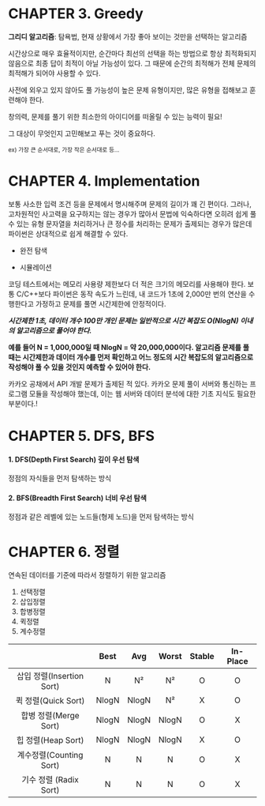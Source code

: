 # CHAPTER 3. Greedy 

**그리디 알고리즘**: 탐욕법, 현재 상황에서 가장 좋아 보이는 것만을 선택하는 알고리즘

시간상으로 매우 효율적이지만, 순간마다 최선의 선택을 하는 방법으로 항상 최적화되지 않음으로 최종 답이 최적이 아닐 가능성이 있다.
그 때문에 순간의 최적해가 전체 문제의 최적해가 되어야 사용할 수 있다.
<br>

사전에 외우고 있지 않아도 풀 가능성이 높은 문제 유형이지만, 많은 유형을 접해보고 훈련해야 한다.

창의력, 문제를 풀기 위한 최소한의 아이디어를 떠올릴 수 있는 능력이 필요!

그 대상이 무엇인지 고민해보고 푸는 것이 중요하다.

<small>ex) 가장 큰 순서대로, 가장 작은 순서대로 등...</small>
<br>


# CHAPTER 4. Implementation

보통 사소한 입력 조건 등을 문제에서 명시해주며 문제의 길이가 꽤 긴 편이다. 
그러나, 고차원적인 사고력을 요구하지는 않는 경우가 많아서 문법에 익숙하다면 오히려 쉽게 풀 수 있는 유형
문자열을 처리하거나 큰 정수를 처리하는 문제가 출제되는 경우가 많은데 파이썬은 상대적으로 쉽게 해결할 수 있다.

- 완전 탐색

- 시뮬레이션

코딩 테스트에서는 메모리 사용량 제한보다 더 적은 크기의 메모리를 사용해야 한다. 보통 C/C++보다 파이썬은 동작 속도가 느린데, 내 코드가 1초에 2,000만 번의 연산을 수행한다고 가정하고 문제를 풀면 시간제한에 안정적이다.

***시간제한 1초, 데이터 개수 100만 개인 문제는 일반적으로 시간 복잡도 O(NlogN) 이내의 알고리즘으로 풀어야 한다.***

**예를 들어 N = 1,000,000일 때 NlogN = 약 20,000,000이다. 알고리즘 문제를 풀 때는 시간제한과 데이터 개수를 먼저 확인하고 어느 정도의 시간 복잡도의 알고리즘으로 작성해야 풀 수 있을 것인지 예측할 수 있어야 한다.**

카카오 공채에서 API 개발 문제가 출제된 적 있다. 카카오 문제 풀이 서버와 통신하는 프로그램 모듈을 작성해야 했는데, 이는 웹 서버와 데이터 분석에 대한 기초 지식도 필요한 부분이다.!
<br>

# CHAPTER 5. DFS, BFS

#### 1. DFS(Depth First Search) 깊이 우선 탐색
정점의 자식들을 먼저 탐색하는 방식

#### 2. BFS(Breadth First Search) 너비 우선 탐색
정점과 같은 레벨에 있는 노드들(형제 노드)을 먼저 탐색하는 방식
<br>

# CHAPTER 6. 정렬

연속된 데이터를 기준에 따라서 정렬하기 위한 알고리즘

1. 선택정렬
2. 삽입정렬
3. 합병정렬
4. 퀵정렬
5. 계수정렬

<table style="text-align:center" class="tg">
<thead>
  <tr>
    <th class="tg-kr4b"></th>
    <th class="tg-acii">Best</th>
    <th class="tg-acii">Avg</th>
    <th class="tg-acii">Worst</th>
    <th class="tg-acii">Stable</th>
    <th class="tg-0pky">In-Place</th>
  </tr>
</thead>
<tbody>
  <tr>
    <td class="tg-acii">삽입 정렬(Insertion Sort)</td>
    <td class="tg-acii">N</td>
    <td class="tg-acii">N²</td>
    <td class="tg-acii">N²</td>
    <td class="tg-acii">O</td>
    <td class="tg-0pky">O</td>
  </tr>
  <tr>
    <td class="tg-dude">퀵 정렬(Quick Sort)</td>
    <td class="tg-dude">NlogN</td>
    <td class="tg-dude">NlogN</td>
    <td class="tg-dude">N²</td>
    <td class="tg-dude">X</td>
    <td class="tg-0pky">O</td>
  </tr>
  <tr>
    <td class="tg-acii">합병 정렬(Merge Sort)</td>
    <td class="tg-acii">NlogN</td>
    <td class="tg-acii">NlogN</td>
    <td class="tg-acii">NlogN</td>
    <td class="tg-acii">O</td>
    <td class="tg-0pky">X</td>
  </tr>
  <tr>
    <td class="tg-dude">힙 정렬(Heap Sort)</td>
    <td class="tg-dude">NlogN</td>
    <td class="tg-dude">NlogN</td>
    <td class="tg-dude">NlogN</td>
    <td class="tg-dude">X</td>
    <td class="tg-0pky">O</td>
  </tr>
  <tr>
    <td class="tg-acii">계수정렬(Counting Sort)</td>
    <td class="tg-acii">N</td>
    <td class="tg-acii">N</td>
    <td class="tg-acii">N</td>
    <td class="tg-acii">O</td>
    <td class="tg-0pky">X</td>
  </tr>
  <tr>
    <td class="tg-dude">기수 정렬 (Radix Sort)</td>
    <td class="tg-dude">N</td>
    <td class="tg-0pky">N</td>
    <td class="tg-0pky">N</td>
    <td class="tg-0pky">O</td>
    <td class="tg-0pky">X</td>
  </tr>
</tbody>
</table>